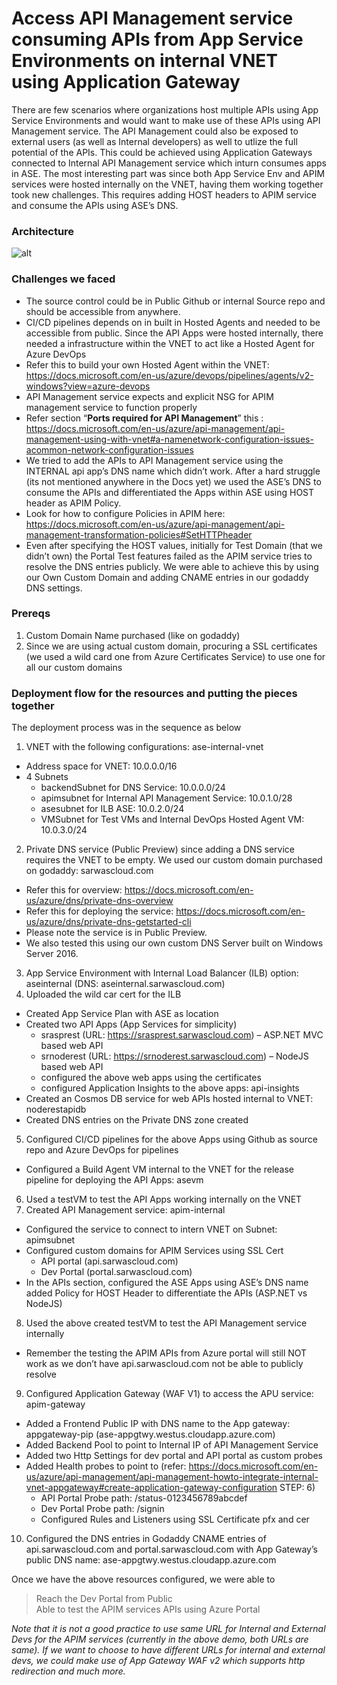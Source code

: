 # Access API Management service consuming APIs from App Service Environments on internal VNET using Application Gateway
There are few scenarios where organizations host multiple APIs using App Service Environments and would want to make use of these APIs using API Management service. The API Management could also be exposed to external users (as well as Internal developers) as well to utlize the full potential of the APIs. This could be achieved using Application Gateways connected to Internal API Management service which inturn consumes apps in ASE. The most interesting part was since both App Service Env and APIM services were hosted internally on the VNET, having them working together took new challenges. This requires adding HOST headers to APIM service and consume the APIs using ASE’s DNS.

### Architecture
 ![alt](https://res.cloudinary.com/drlwgs1ub/image/upload/v1551912360/apim.jpg)

### Challenges we faced

* The source control could be in Public Github or internal Source repo and should be accessible from anywhere.
* CI/CD pipelines depends on in built in Hosted Agents and needed to be accessible from public. Since the API Apps were hosted internally, there needed a infrastructure within the VNET to act like a Hosted Agent for Azure DevOps
 * Refer this to build your own Hosted Agent within the VNET: https://docs.microsoft.com/en-us/azure/devops/pipelines/agents/v2-windows?view=azure-devops
* API Management service expects and explicit NSG for APIM management service to function properly
 * Refer section “__Ports required for API Management__” this : https://docs.microsoft.com/en-us/azure/api-management/api-management-using-with-vnet#a-namenetwork-configuration-issues-acommon-network-configuration-issues 
* We tried to add the APIs to API Management service using the INTERNAL api app’s DNS name which didn’t work. After a hard struggle (its not mentioned anywhere in the Docs yet) we used the ASE’s DNS to consume the APIs and differentiated the Apps within ASE using HOST header as APIM Policy.
 * Look for how to configure Policies in APIM here: https://docs.microsoft.com/en-us/azure/api-management/api-management-transformation-policies#SetHTTPheader 
* Even after specifying the HOST values, initially for Test Domain (that we didn’t own) the Portal Test features failed as the APIM service tries to resolve the DNS entries publicly. We were able to achieve this by using our Own Custom Domain and adding CNAME entries in our godaddy DNS settings.

### Prereqs

1. Custom Domain Name purchased (like on godaddy)
2. Since we are using actual custom domain, procuring a SSL certificates (we used a wild card one from Azure Certificates Service) to use one for all our custom domains

### Deployment flow for the resources and putting the pieces together  
The deployment process was in the sequence as below

1. VNET with the following configurations: ase-internal-vnet
  * Address space for VNET: 10.0.0.0/16
  * 4 Subnets
     * backendSubnet for DNS Service: 10.0.0.0/24
     * apimsubnet for Internal API Management Service: 10.0.1.0/28
     * asesubnet for ILB ASE: 10.0.2.0/24
     * VMSubnet for Test VMs and Internal DevOps Hosted Agent VM: 10.0.3.0/24
2. Private DNS service (Public Preview) since adding a DNS service requires the VNET to be empty. We used our custom domain purchased on godaddy: sarwascloud.com
  * Refer this for overview: https://docs.microsoft.com/en-us/azure/dns/private-dns-overview 
  * Refer this for deploying the service: https://docs.microsoft.com/en-us/azure/dns/private-dns-getstarted-cli 
  * Please note the service is in Public Preview.
  * We also tested this using our own custom DNS Server built on Windows Server 2016.
3. App Service Environment with Internal Load Balancer (ILB) option: aseinternal (DNS: aseinternal.sarwascloud.com)
4. Uploaded the wild car cert for the ILB
  * Created App Service Plan with ASE as location
  * Created two API Apps (App Services for simplicity)
     * srasprest (URL: https://srasprest.sarwascloud.com) – ASP.NET MVC based web API
     * srnoderest (URL: https://srnoderest.sarwascloud.com) – NodeJS based web API
     * configured the above web apps using the certificates
     * configured Application Insights to the above apps: api-insights
  * Created an Cosmos DB service for web APIs hosted internal to VNET: noderestapidb
  * Created DNS entries on the Private DNS zone created
5. Configured CI/CD pipelines for the above Apps using Github as source repo and Azure DevOps for pipelines
  * Configured a Build Agent VM internal to the VNET for the release pipeline for deploying the API Apps: asevm
6. Used a testVM to test the API Apps working internally on the VNET
7. Created API Management service: apim-internal
  * Configured the service to connect to intern VNET on Subnet: apimsubnet
  * Configured custom domains for APIM Services using SSL Cert
     * API portal (api.sarwascloud.com)
     * Dev Portal (portal.sarwascloud.com)
  * In the APIs section, configured the ASE Apps using ASE’s DNS name added Policy for HOST Header to differentiate the APIs (ASP.NET vs NodeJS)
8. Used the above created testVM to test the API Management service internally
  * Remember the testing the APIM APIs from Azure portal will still NOT work as we don’t have api.sarwascloud.com not be able to publicly resolve
9. Configured Application Gateway (WAF V1) to access the APU service: apim-gateway
  * Added a Frontend Public IP with DNS name to the App gateway: appgateway-pip (ase-appgtwy.westus.cloudapp.azure.com)
  * Added Backend Pool to point to Internal IP of API Management Service
  * Added two Http Settings for dev portal and API portal as custom probes
  * Added Health probes to point to (refer: https://docs.microsoft.com/en-us/azure/api-management/api-management-howto-integrate-internal-vnet-appgateway#create-application-gateway-configuration STEP: 6)
     * API Portal Probe path: /status-0123456789abcdef
     * Dev Portal Probe path: /signin
     * Configured Rules and Listeners using SSL Certificate pfx and cer
10. Configured the DNS entries in Godaddy CNAME entries of api.sarwascloud.com and portal.sarwascloud.com with App Gateway’s public DNS name: ase-appgtwy.westus.cloudapp.azure.com

Once we have the above resources configured, we were able to
> Reach the Dev Portal from Public  
Able to test the APIM services APIs using Azure Portal

*Note that it is not a good practice to use same URL for Internal and External Devs for the APIM services (currently in the above demo, both URLs are same). If we want to choose to have different URLs for internal and external devs, we could make use of App Gateway WAF v2 which supports http redirection and much more.*
